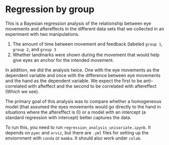 # Regression by group

This is a Bayesian regression analysis of the relationship between eye movements and aftereffects in the different data sets that we collected in an experiment with two manipulations.

1. The amount of time between movement and feedback (labeled `group 1`, `group 2`, and `group 3`
2. Whether landmarks were shown during the movement that would help give eyes an anchor for the intended movement.

In addition, we did the analysis twice. One with the eye movements as the dependent variable and once with the difference between eye movements and the hand as the dependent variable. We expect the first to be anti-correlated with afteffect and the second to be correlated with aftereffect (Which we see).

The primary goal of this analysis was to compare whether a homogeneous model (that assumed the eyes movements would go directly to the hand in situations where the aftereffect is 0) or a model with an intercept (a standard regression with intercept) better captures the data.

To run this, you need to run `regression_analysis_univariate.ipynb`. It depends on `pymc` and `arviz`, but there are `.yml` files for setting up the enviornment with `conda` or `mamba`. It should also work under `colab`.
